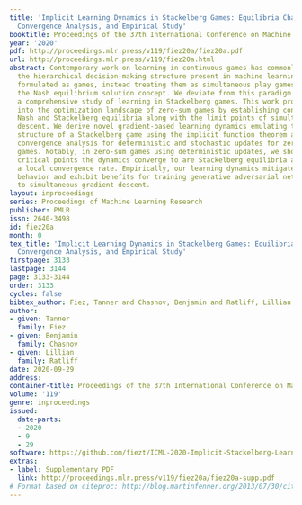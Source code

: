 ```yaml
---
title: 'Implicit Learning Dynamics in Stackelberg Games: Equilibria Characterization,
  Convergence Analysis, and Empirical Study'
booktitle: Proceedings of the 37th International Conference on Machine Learning
year: '2020'
pdf: http://proceedings.mlr.press/v119/fiez20a/fiez20a.pdf
url: http://proceedings.mlr.press/v119/fiez20a.html
abstract: Contemporary work on learning in continuous games has commonly overlooked
  the hierarchical decision-making structure present in machine learning problems
  formulated as games, instead treating them as simultaneous play games and adopting
  the Nash equilibrium solution concept. We deviate from this paradigm and provide
  a comprehensive study of learning in Stackelberg games. This work provides insights
  into the optimization landscape of zero-sum games by establishing connections between
  Nash and Stackelberg equilibria along with the limit points of simultaneous gradient
  descent. We derive novel gradient-based learning dynamics emulating the natural
  structure of a Stackelberg game using the implicit function theorem and provide
  convergence analysis for deterministic and stochastic updates for zero-sum and general-sum
  games. Notably, in zero-sum games using deterministic updates, we show the only
  critical points the dynamics converge to are Stackelberg equilibria and provide
  a local convergence rate. Empirically, our learning dynamics mitigate rotational
  behavior and exhibit benefits for training generative adversarial networks compared
  to simultaneous gradient descent.
layout: inproceedings
series: Proceedings of Machine Learning Research
publisher: PMLR
issn: 2640-3498
id: fiez20a
month: 0
tex_title: 'Implicit Learning Dynamics in Stackelberg Games: Equilibria Characterization,
  Convergence Analysis, and Empirical Study'
firstpage: 3133
lastpage: 3144
page: 3133-3144
order: 3133
cycles: false
bibtex_author: Fiez, Tanner and Chasnov, Benjamin and Ratliff, Lillian
author:
- given: Tanner
  family: Fiez
- given: Benjamin
  family: Chasnov
- given: Lillian
  family: Ratliff
date: 2020-09-29
address: 
container-title: Proceedings of the 37th International Conference on Machine Learning
volume: '119'
genre: inproceedings
issued:
  date-parts:
  - 2020
  - 9
  - 29
software: https://github.com/fiezt/ICML-2020-Implicit-Stackelberg-Learning
extras:
- label: Supplementary PDF
  link: http://proceedings.mlr.press/v119/fiez20a/fiez20a-supp.pdf
# Format based on citeproc: http://blog.martinfenner.org/2013/07/30/citeproc-yaml-for-bibliographies/
---
```

